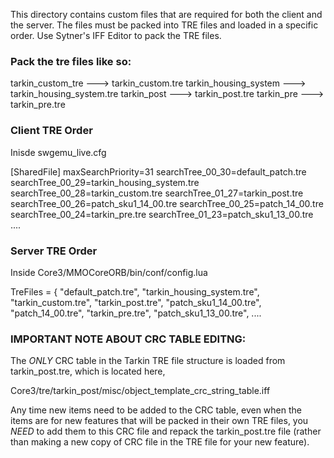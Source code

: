 This directory contains custom files that are required for both the client and the server. The files must be packed into TRE files and loaded in a specific order. Use Sytner's IFF Editor to pack the TRE files.

### Pack the tre files like so: 

tarkin_custom_tre ---> tarkin_custom.tre 
tarkin_housing_system ---> tarkin_housing_system.tre 
tarkin_post ---> tarkin_post.tre 
tarkin_pre ---> tarkin_pre.tre 


### Client TRE Order

Inisde swgemu_live.cfg

[SharedFile] 
	maxSearchPriority=31 
	searchTree_00_30=default_patch.tre 
	searchTree_00_29=tarkin_housing_system.tre 
	searchTree_00_28=tarkin_custom.tre 
	searchTree_01_27=tarkin_post.tre 
	searchTree_00_26=patch_sku1_14_00.tre 
	searchTree_00_25=patch_14_00.tre 
	searchTree_00_24=tarkin_pre.tre 
	searchTree_01_23=patch_sku1_13_00.tre 
	.... 


### Server TRE Order

Inside Core3/MMOCoreORB/bin/conf/config.lua 

TreFiles = { 
	"default_patch.tre", 
	"tarkin_housing_system.tre", 
	"tarkin_custom.tre", 
	"tarkin_post.tre", 
	"patch_sku1_14_00.tre", 
	"patch_14_00.tre", 
	"tarkin_pre.tre", 
	"patch_sku1_13_00.tre", 
	....
	
### IMPORTANT NOTE ABOUT CRC TABLE EDITNG:

The _ONLY_ CRC table in the Tarkin TRE file structure is loaded from tarkin_post.tre, which is located here, 

Core3/tre/tarkin_post/misc/object_template_crc_string_table.iff 

Any time new items need to be added to the CRC table, even when the items are for new features that will be packed in their own TRE files, you _NEED_ to add them to this CRC file and repack the tarkin_post.tre file (rather than making a new copy of CRC file in the TRE file for your new feature).  
